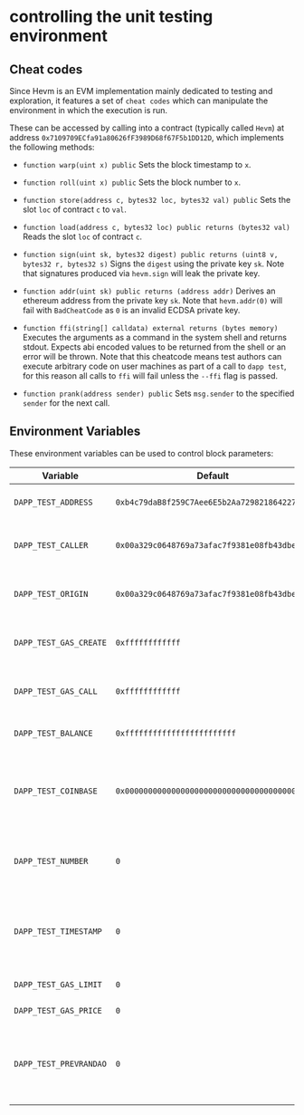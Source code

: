 # controlling the unit testing environment

## Cheat codes

Since Hevm is an EVM implementation mainly dedicated to testing and exploration, it features a set of `cheat codes` which can manipulate the environment in which the execution is run.

These can be accessed by calling into a contract (typically called `Hevm`) at address `0x7109709ECfa91a80626fF3989D68f67F5b1DD12D`, which implements the following methods:

- `function warp(uint x) public`
  Sets the block timestamp to `x`.

- `function roll(uint x) public`
  Sets the block number to `x`.

- `function store(address c, bytes32 loc, bytes32 val) public`
  Sets the slot `loc` of contract `c` to `val`.

- `function load(address c, bytes32 loc) public returns (bytes32 val)`
  Reads the slot `loc` of contract `c`.

- `function sign(uint sk, bytes32 digest) public returns (uint8 v, bytes32 r, bytes32 s)`
  Signs the `digest` using the private key `sk`. Note that signatures produced via `hevm.sign` will leak the private key.

- `function addr(uint sk) public returns (address addr)`
  Derives an ethereum address from the private key `sk`. Note that `hevm.addr(0)` will fail with
  `BadCheatCode` as `0` is an invalid ECDSA private key.

- `function ffi(string[] calldata) external returns (bytes memory)`
  Executes the arguments as a command in the system shell and returns stdout. Expects abi encoded values to be returned from the shell or an error will be thrown. Note that this
  cheatcode means test authors can execute arbitrary code on user machines as part of a call to `dapp test`, for this reason all calls to `ffi` will fail unless the `--ffi` flag is passed.

- `function prank(address sender) public`
  Sets `msg.sender` to the specified `sender` for the next call.

## Environment Variables

These environment variables can be used to control block parameters:

| Variable               | Default                                      | Synopsis                                                                                                      |
| ---------------------- | -------------------------------------------- | ------------------------------------------------------------------------------------------------------------- |
| `DAPP_TEST_ADDRESS`    | `0xb4c79daB8f259C7Aee6E5b2Aa729821864227e84` | The address to deploy the test contract to                                                                    |
| `DAPP_TEST_CALLER`     | `0x00a329c0648769a73afac7f9381e08fb43dbea72` | The address to set `msg.sender` to when calling into the test contract                                        |
| `DAPP_TEST_ORIGIN`     | `0x00a329c0648769a73afac7f9381e08fb43dbea72` | The address to set `tx.orgin` to when calling into the test contract                                          |
| `DAPP_TEST_GAS_CREATE` | `0xffffffffffff`                             | The gas to provide when creating the testing contract                                                         |
| `DAPP_TEST_GAS_CALL`   | `0xffffffffffff`                             | The gas to provide to each call made to the testing contract                                                  |
| `DAPP_TEST_BALANCE`    | `0xffffffffffffffffffffffff`                 | The balance to provide to `DAPP_TEST_ADDRESS`                                                                 |
| `DAPP_TEST_COINBASE`   | `0x0000000000000000000000000000000000000000` | The coinbase address. Will be set to the coinbase for the block at `DAPP_TEST_NUMBER` if rpc is enabled       |
| `DAPP_TEST_NUMBER`     | `0`                                          | The block number. Will be set to the latest block if rpc is enabled                                           |
| `DAPP_TEST_TIMESTAMP`  | `0`                                          | The block timestamp. Will be set to the timestamp for the block at `DAPP_TEST_NUMBER` if rpc is enabled       |
| `DAPP_TEST_GAS_LIMIT`  | `0`                                          | The block gas limit to use                                                                                    |
| `DAPP_TEST_GAS_PRICE`  | `0`                                          | The gas price to use                                                                                          |
| `DAPP_TEST_PREVRANDAO` | `0`                                          | The value for PREVRANDAO. Will be set to the value for the block at `DAPP_TEST_NUMBER` if rpc is enabled  |
